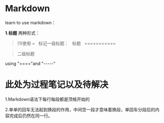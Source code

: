 # Markdown
   learn to use markdown：

**1.标题**
两种形式：
>(1)使用
    =
   标记一级标题：
   标题
   ===========

>二级标题


using "===="and "-----"

此处为过程笔记以及待解决
====================
1.Markdown语法下每行每段都是顶格开始的

2.单单的回车无法起到换段的作用，中间空一段才意味着换段，单回车分段后的内容完成后仍然在同一行。
